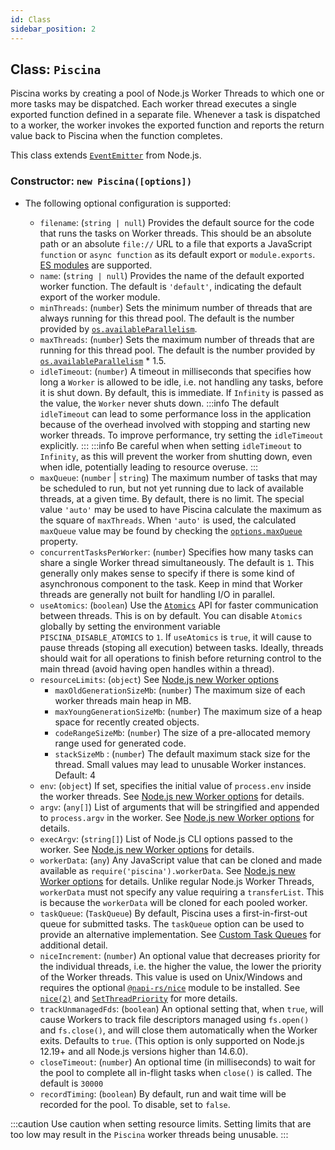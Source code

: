 ```yaml
---
id: Class
sidebar_position: 2
---
```


## Class: `Piscina`

Piscina works by creating a pool of Node.js Worker Threads to which
one or more tasks may be dispatched. Each worker thread executes a
single exported function defined in a separate file. Whenever a
task is dispatched to a worker, the worker invokes the exported
function and reports the return value back to Piscina when the
function completes.

This class extends [`EventEmitter`](https://nodejs.org/api/events.html) from Node.js.

### Constructor: `new Piscina([options])`

- The following optional configuration is supported:

  - `filename`: (`string | null`) Provides the default source for the code that
    runs the tasks on Worker threads. This should be an absolute path or an
    absolute `file://` URL to a file that exports a JavaScript `function` or
    `async function` as its default export or `module.exports`. [ES modules](https://nodejs.org/api/esm.html)
    are supported.
  - `name`: (`string | null`) Provides the name of the default exported worker
    function. The default is `'default'`, indicating the default export of the
    worker module.
  - `minThreads`: (`number`) Sets the minimum number of threads that are always
    running for this thread pool. The default is the number provided by [`os.availableParallelism`](https://nodejs.org/api/os.html#osavailableparallelism).
  - `maxThreads`: (`number`) Sets the maximum number of threads that are
    running for this thread pool. The default is the number provided by [`os.availableParallelism`](https://nodejs.org/api/os.html#osavailableparallelism) \* 1.5.
  - `idleTimeout`: (`number`) A timeout in milliseconds that specifies how long
    a `Worker` is allowed to be idle, i.e. not handling any tasks, before it is
    shut down. By default, this is immediate. If `Infinity` is passed as the value,
    the `Worker` never shuts down.
    :::info
    The default `idleTimeout` can lead to some performance loss in the application because of the overhead involved with stopping and starting new worker threads. To improve performance, try setting the `idleTimeout` explicitly.
    :::
    :::info
    Be careful when when setting `idleTimeout` to `Infinity`, as this will prevent the worker from shutting down, even when idle, potentially leading to resource overuse.
    :::
  - `maxQueue`: (`number` | `string`) The maximum number of tasks that may be
    scheduled to run, but not yet running due to lack of available threads, at
    a given time. By default, there is no limit. The special value `'auto'`
    may be used to have Piscina calculate the maximum as the square of `maxThreads`.
    When `'auto'` is used, the calculated `maxQueue` value may be found by checking
    the [`options.maxQueue`](#property-options-readonly) property.
  - `concurrentTasksPerWorker`: (`number`) Specifies how many tasks can share
    a single Worker thread simultaneously. The default is `1`. This generally
    only makes sense to specify if there is some kind of asynchronous component
    to the task. Keep in mind that Worker threads are generally not built for
    handling I/O in parallel.
  - `useAtomics`: (`boolean`) Use the [`Atomics`](https://developer.mozilla.org/en-US/docs/Web/JavaScript/Reference/Global_Objects/Atomics) API for faster communication
    between threads. This is on by default. You can disable `Atomics` globally by
    setting the environment variable `PISCINA_DISABLE_ATOMICS` to `1`.
    If `useAtomics` is `true`, it will cause to pause threads (stoping all execution)
    between tasks. Ideally, threads should wait for all operations to finish before
    returning control to the main thread (avoid having open handles within a thread).
  - `resourceLimits`: (`object`) See [Node.js new Worker options](https://nodejs.org/api/worker_threads.html#worker_threads_new_worker_filename_options)
    - `maxOldGenerationSizeMb`: (`number`) The maximum size of each worker threads
      main heap in MB.
    - `maxYoungGenerationSizeMb`: (`number`) The maximum size of a heap space for
      recently created objects.
    - `codeRangeSizeMb`: (`number`) The size of a pre-allocated memory range used
      for generated code.
    - `stackSizeMb` : (`number`) The default maximum stack size for the thread.
      Small values may lead to unusable Worker instances. Default: 4
  - `env`: (`object`) If set, specifies the initial value of `process.env` inside
    the worker threads. See [Node.js new Worker options](https://nodejs.org/api/worker_threads.html#worker_threads_new_worker_filename_options) for details.
  - `argv`: (`any[]`) List of arguments that will be stringified and appended to
    `process.argv` in the worker. See [Node.js new Worker options](https://nodejs.org/api/worker_threads.html#worker_threads_new_worker_filename_options) for details.
  - `execArgv`: (`string[]`) List of Node.js CLI options passed to the worker.
    See [Node.js new Worker options](https://nodejs.org/api/worker_threads.html#worker_threads_new_worker_filename_options) for details.
  - `workerData`: (`any`) Any JavaScript value that can be cloned and made
    available as `require('piscina').workerData`. See [Node.js new Worker options](https://nodejs.org/api/worker_threads.html#worker_threads_new_worker_filename_options)
    for details. Unlike regular Node.js Worker Threads, `workerData` must not
    specify any value requiring a `transferList`. This is because the `workerData`
    will be cloned for each pooled worker.
  - `taskQueue`: (`TaskQueue`) By default, Piscina uses a first-in-first-out
    queue for submitted tasks. The `taskQueue` option can be used to provide an
    alternative implementation. See [Custom Task Queues](https://github.com/piscinajs/piscina#custom_task_queues) for additional detail.
  - `niceIncrement`: (`number`) An optional value that decreases priority for
    the individual threads, i.e. the higher the value, the lower the priority
    of the Worker threads. This value is used on Unix/Windows and requires the
    optional [`@napi-rs/nice`](https://npmjs.org/package/@napi-rs/nice) module to be installed.
    See [`nice(2)`](https://linux.die.net/man/2/nice) and [`SetThreadPriority`](https://learn.microsoft.com/en-us/windows/win32/api/processthreadsapi/nf-processthreadsapi-setthreadpriority) for more details.
  - `trackUnmanagedFds`: (`boolean`) An optional setting that, when `true`, will
    cause Workers to track file descriptors managed using `fs.open()` and
    `fs.close()`, and will close them automatically when the Worker exits.
    Defaults to `true`. (This option is only supported on Node.js 12.19+ and
    all Node.js versions higher than 14.6.0).
  - `closeTimeout`: (`number`) An optional time (in milliseconds) to wait for the pool to
    complete all in-flight tasks when `close()` is called. The default is `30000`
  - `recordTiming`: (`boolean`) By default, run and wait time will be recorded
    for the pool. To disable, set to `false`.

:::caution
Use caution when setting resource limits. Setting limits that are too low may
result in the `Piscina` worker threads being unusable.
:::
